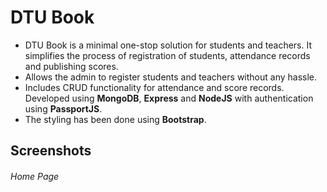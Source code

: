 # DTU Book
* DTU Book is a minimal one-stop solution for students and teachers. It simplifies the process of registration of students, attendance records and publishing scores.
* Allows the admin to register students and teachers without any hassle.
* Includes CRUD functionality for attendance and score records. Developed using **MongoDB**, **Express** and **NodeJS** with authentication using **PassportJS**.
* The styling has been done using **Bootstrap**.

## Screenshots
###### Home Page
